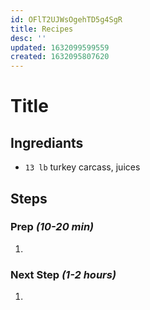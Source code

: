 ```yaml
---
id: OFlT2UJWsOgehTD5g4SgR
title: Recipes
desc: ''
updated: 1632099599559
created: 1632095807620
---
```


# Title

## Ingrediants

- `13 lb` turkey carcass, juices

## Steps

### Prep _(10-20 min)_

1.

### Next Step _(1-2 hours)_

1.


